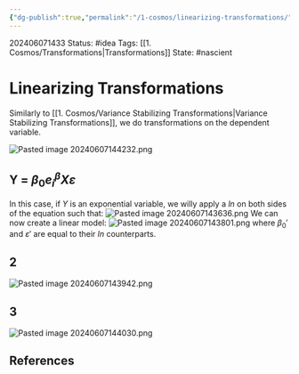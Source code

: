 ```yaml
---
{"dg-publish":true,"permalink":"/1-cosmos/linearizing-transformations/","created":"2024-08-31T23:47:13.907-04:00","updated":"2024-06-07T14:57:44.819-04:00"}
---
```


202406071433
Status: #idea
Tags: [[1. Cosmos/Transformations\|Transformations]]
State: #nascient
# Linearizing Transformations
Similarly to [[1. Cosmos/Variance Stabilizing Transformations\|Variance Stabilizing Transformations]], we do transformations on the dependent variable.

![Pasted image 20240607144232.png](/img/user/3.%20Black%20Holes/Files/Pasted%20image%2020240607144232.png)
## Y = $\beta_0e^\beta_iX \varepsilon$ 
In this case, if $Y$ is an exponential variable, we willy apply a $ln$ on both sides of the equation such that:
![Pasted image 20240607143636.png](/img/user/3.%20Black%20Holes/Files/Pasted%20image%2020240607143636.png)
We can now create a linear model:
![Pasted image 20240607143801.png](/img/user/3.%20Black%20Holes/Files/Pasted%20image%2020240607143801.png)
where $\beta_0'$ and $\varepsilon'$ are equal to their $ln$ counterparts.

## 2
![Pasted image 20240607143942.png](/img/user/3.%20Black%20Holes/Files/Pasted%20image%2020240607143942.png)

## 3
![Pasted image 20240607144030.png](/img/user/3.%20Black%20Holes/Files/Pasted%20image%2020240607144030.png)

## References
